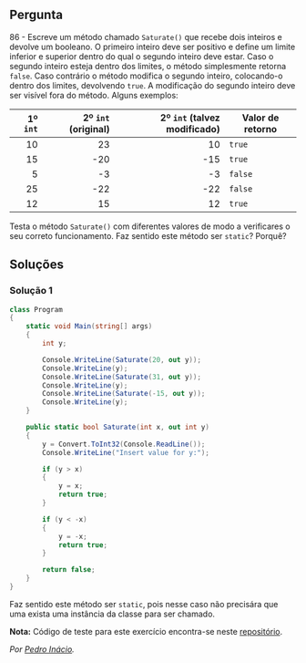 ## Pergunta

86 - Escreve um método chamado `Saturate()` que recebe dois inteiros e devolve
um booleano. O primeiro inteiro deve ser positivo e define um limite inferior e
superior dentro do qual o segundo inteiro deve estar. Caso o segundo inteiro
esteja dentro dos limites, o método simplesmente retorna `false`. Caso
contrário o método modifica o segundo inteiro, colocando-o dentro dos limites,
devolvendo `true`. A modificação do segundo inteiro deve ser visível fora do
método. Alguns exemplos:

|1º `int`|2º `int` (original)|2º `int` (talvez modificado)|Valor de retorno|
|-------:|------------------:|---------------------------:|----------------|
|10|23|10|`true`|
|15|-20|-15|`true`|
|5|-3|-3|`false`|
|25|-22|-22|`false`|
|12|15|12|`true`|

Testa o método `Saturate()` com diferentes valores de modo a verificares o seu
correto funcionamento. Faz sentido este método ser `static`? Porquê?

## Soluções

### Solução 1

```cs
class Program
{
    static void Main(string[] args)
    {
        int y;

        Console.WriteLine(Saturate(20, out y));
        Console.WriteLine(y);
        Console.WriteLine(Saturate(31, out y));
        Console.WriteLine(y);
        Console.WriteLine(Saturate(-15, out y));
        Console.WriteLine(y);
    }

    public static bool Saturate(int x, out int y)
    {
        y = Convert.ToInt32(Console.ReadLine());
        Console.WriteLine("Insert value for y:");

        if (y > x)
        {
            y = x;
            return true;
        }

        if (y < -x)
        {
            y = -x;
            return true;
        }

        return false;
    }
}
```

Faz sentido este método ser `static`, pois nesse caso não precisára que uma
exista uma instância da classe para ser chamado.

**Nota:** Código de teste para este exercício encontra-se neste
[repositório](https://github.com/PmaiWoW/GitHub-Exercises).

*Por [Pedro Inácio](https://github.com/PmaiWoW).*
